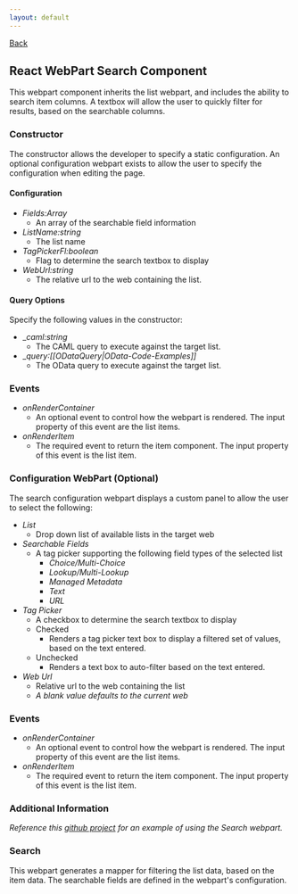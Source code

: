 ```yaml
---
layout: default
---
```

[Back](/react)
## React WebPart Search Component
This webpart component inherits the list webpart, and includes the ability to search item columns. A textbox will allow the user to quickly filter for results, based on the searchable columns.

### Constructor
The constructor allows the developer to specify a static configuration. An optional configuration webpart exists to allow the user to specify the configuration when editing the page.

#### Configuration
* _Fields:Array<FieldResult>_
    * An array of the searchable field information
* _ListName:string_
    * The list name
* _TagPickerFl:boolean_
    * Flag to determine the search textbox to display
* _WebUrl:string_
    * The relative url to the web containing the list.

#### Query Options
Specify the following values in the constructor:
* __caml:string_
    * The CAML query to execute against the target list.
* __query:[[ODataQuery|OData-Code-Examples]]_
    * The OData query to execute against the target list.

### Events
* _onRenderContainer_
    * An optional event to control how the webpart is rendered. The input property of this event are the list items.
* _onRenderItem_
    * The required event to return the item component. The input property of this event is the list item.

### Configuration WebPart (Optional)
The search configuration webpart displays a custom panel to allow the user to select the following:
* _List_
    * Drop down list of available lists in the target web
* _Searchable Fields_
    * A tag picker supporting the following field types of the selected list
        * _Choice/Multi-Choice_
        * _Lookup/Multi-Lookup_
        * _Managed Metadata_
        * _Text_
        * _URL_
* _Tag Picker_
    * A checkbox to determine the search textbox to display
    * Checked
        * Renders a tag picker text box to display a filtered set of values, based on the text entered.
    * Unchecked
        * Renders a text box to auto-filter based on the text entered.
* _Web Url_
    * Relative url to the web containing the list
    * _A blank value defaults to the current web_

### Events
* _onRenderContainer_
    * An optional event to control how the webpart is rendered. The input property of this event are the list items.
* _onRenderItem_
    * The required event to return the item component. The input property of this event is the list item.

### Additional Information
_Reference this [github project](https://github.com/gunjandatta/sprest-webparts/tree/master/src/docView) for an example of using the Search webpart._

### Search
This webpart generates a mapper for filtering the list data, based on the item data. The searchable fields are defined in the webpart's configuration.

